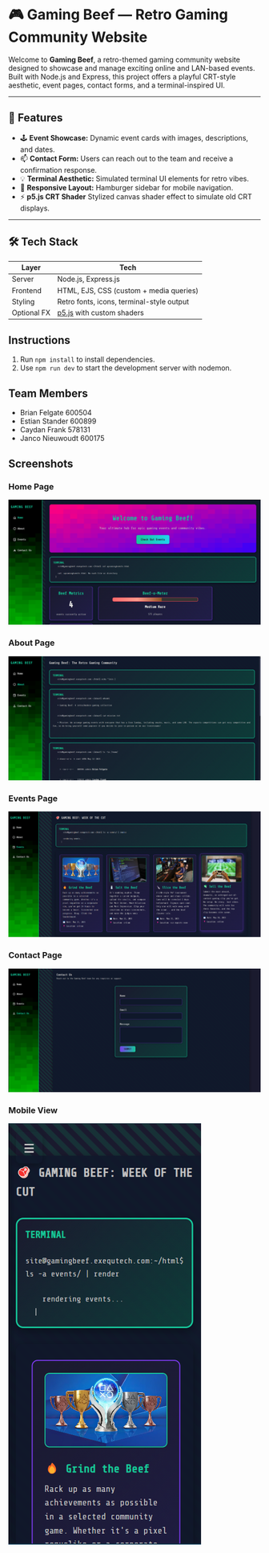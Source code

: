 # 🎮 Gaming Beef — Retro Gaming Community Website

Welcome to **Gaming Beef**, a retro-themed gaming community website designed to showcase and manage exciting online and LAN-based events. Built with Node.js and Express, this project offers a playful CRT-style aesthetic, event pages, contact forms, and a terminal-inspired UI.

---

## 🚀 Features

- 🕹 **Event Showcase:** Dynamic event cards with images, descriptions, and dates.
- 📫 **Contact Form:** Users can reach out to the team and receive a confirmation response.
- 💡 **Terminal Aesthetic:** Simulated terminal UI elements for retro vibes.
- 📱 **Responsive Layout:** Hamburger sidebar for mobile navigation.
- ⚡️ **p5.js CRT Shader** Stylized canvas shader effect to simulate old CRT displays.

---

## 🛠 Tech Stack

| Layer        | Tech                          |
|--------------|-------------------------------|
| Server       | Node.js, Express.js           |
| Frontend     | HTML, EJS, CSS (custom + media queries) |
| Styling      | Retro fonts, icons, terminal-style output |
| Optional FX  | [p5.js](https://p5js.org/) with custom shaders |


## Instructions

1. Run `npm install` to install dependencies.
2. Use `npm run dev` to start the development server with nodemon.

## Team Members
- Brian Felgate 600504
- Estian Stander 600899
- Caydan Frank 578131
- Janco Nieuwoudt 600175

## Screenshots
### Home Page
![Home Page](public/screenshots/home.png)
### About Page
![About Page](public/screenshots/about.png)
### Events Page
![Events Page](public/screenshots/events.png)
### Contact Page
![Contact Page](public/screenshots/contact.png)
### Mobile View
![Mobile View](public/screenshots/mobile.png)